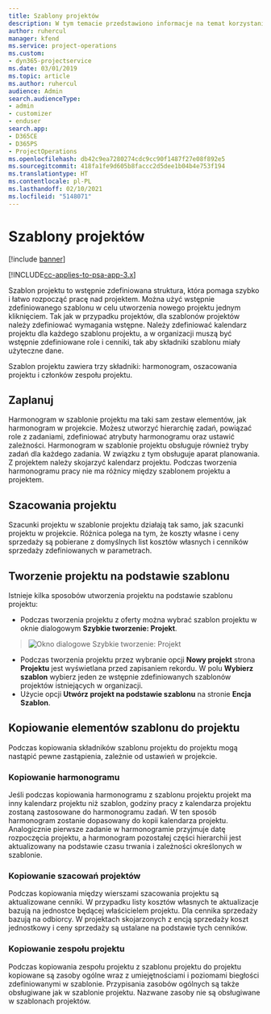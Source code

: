 ```yaml
---
title: Szablony projektów
description: W tym temacie przedstawiono informacje na temat korzystania z szablonów projektów w celu szybkiego konfigurowania projektów.
author: ruhercul
manager: kfend
ms.service: project-operations
ms.custom:
- dyn365-projectservice
ms.date: 03/01/2019
ms.topic: article
ms.author: ruhercul
audience: Admin
search.audienceType:
- admin
- customizer
- enduser
search.app:
- D365CE
- D365PS
- ProjectOperations
ms.openlocfilehash: db42c9ea7280274cdc9cc90f1487f27e08f892e5
ms.sourcegitcommit: 418fa1fe9d605b8faccc2d5dee1b04b4e753f194
ms.translationtype: HT
ms.contentlocale: pl-PL
ms.lasthandoff: 02/10/2021
ms.locfileid: "5148071"
---
```

# <a name="project-templates"></a>Szablony projektów 

[!include [banner](../includes/psa-now-project-operations.md)]

[!INCLUDE[cc-applies-to-psa-app-3.x](../includes/cc-applies-to-psa-app-3x.md)]

Szablon projektu to wstępnie zdefiniowana struktura, która pomaga szybko i łatwo rozpocząć pracę nad projektem. Można użyć wstępnie zdefiniowanego szablonu w celu utworzenia nowego projektu jednym kliknięciem. Tak jak w przypadku projektów, dla szablonów projektów należy zdefiniować wymagania wstępne. Należy zdefiniować kalendarz projektu dla każdego szablonu projektu, a w organizacji muszą być wstępnie zdefiniowane role i cenniki, tak aby składniki szablonu miały użyteczne dane.

Szablon projektu zawiera trzy składniki: harmonogram, oszacowania projektu i członków zespołu projektu.

## <a name="schedule"></a>Zaplanuj

Harmonogram w szablonie projektu ma taki sam zestaw elementów, jak harmonogram w projekcie. Możesz utworzyć hierarchię zadań, powiązać role z zadaniami, zdefiniować atrybuty harmonogramu oraz ustawić zależności. Harmonogram w szablonie projektu obsługuje również tryby zadań dla każdego zadania. W związku z tym obsługuje aparat planowania. Z projektem należy skojarzyć kalendarz projektu. Podczas tworzenia harmonogramu pracy nie ma różnicy między szablonem projektu a projektem.

## <a name="project-estimates"></a>Szacowania projektu

Szacunki projektu w szablonie projektu działają tak samo, jak szacunki projektu w projekcie. Różnica polega na tym, że koszty własne i ceny sprzedaży są pobierane z domyślnych list kosztów własnych i cenników sprzedaży zdefiniowanych w parametrach.

## <a name="creating-a-project-from-a-template"></a>Tworzenie projektu na podstawie szablonu
 
Istnieje kilka sposobów utworzenia projektu na podstawie szablonu projektu:

- Podczas tworzenia projektu z oferty można wybrać szablon projektu w oknie dialogowym **Szybkie tworzenie: Projekt**.

> ![Okno dialogowe Szybkie tworzenie: Projekt](media/project-11.png)

- Podczas tworzenia projektu przez wybranie opcji **Nowy projekt** strona **Projektu** jest wyświetlana przed zapisaniem rekordu. W polu **Wybierz szablon** wybierz jeden ze wstępnie zdefiniowanych szablonów projektów istniejących w organizacji.
- Użycie opcji **Utwórz projekt na podstawie szablonu** na stronie **Encja Szablon**.

## <a name="copying-components-of-template-to-project"></a>Kopiowanie elementów szablonu do projektu

Podczas kopiowania składników szablonu projektu do projektu mogą nastąpić pewne zastąpienia, zależnie od ustawień w projekcie.

### <a name="copying-the-schedule"></a>Kopiowanie harmonogramu

Jeśli podczas kopiowania harmonogramu z szablonu projektu projekt ma inny kalendarz projektu niż szablon, godziny pracy z kalendarza projektu zostaną zastosowane do harmonogramu zadań. W ten sposób harmonogram zostanie dopasowany do kopii kalendarza projektu. Analogicznie pierwsze zadanie w harmonogramie przyjmuje datę rozpoczęcia projektu, a harmonogram pozostałej części hierarchii jest aktualizowany na podstawie czasu trwania i zależności określonych w szablonie. 

### <a name="copying-project-estimates"></a>Kopiowanie szacowań projektów 

Podczas kopiowania między wierszami szacowania projektu są aktualizowane cenniki. W przypadku listy kosztów własnych te aktualizacje bazują na jednostce będącej właścicielem projektu. Dla cennika sprzedaży bazują na odbiorcy. W projektach skojarzonych z encją sprzedaży koszt jednostkowy i ceny sprzedaży są ustalane na podstawie tych cenników.

### <a name="copying-a-project-team"></a>Kopiowanie zespołu projektu

Podczas kopiowania zespołu projektu z szablonu projektu do projektu kopiowane są zasoby ogólne wraz z umiejętnościami i poziomami biegłości zdefiniowanymi w szablonie. Przypisania zasobów ogólnych są także obsługiwane jak w szablonie projektu. Nazwane zasoby nie są obsługiwane w szablonach projektów.
